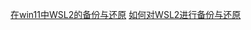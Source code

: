 [在win11中WSL2的备份与还原](https://blog.csdn.net/czw707703387/article/details/126475152)
[如何对WSL2进行备份与还原](https://zhuanlan.zhihu.com/p/536686989)
